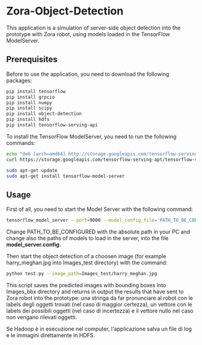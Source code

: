 # Zora-Object-Detection

This application is a simulation of server-side object detection into the prototype with Zora robot, using models loaded in the TensorFlow ModelServer.

## Prerequisites
Before to use the application, you need to download the following packages:
```bash
pip install tensorflow
pip install grpcio
pip install numpy
pip install scipy
pip install object-detection
pip install hdfs
pip install tensorflow-serving-api
```
To install the TensorFlow ModelServer, you need to run the following commands:
```bash
echo "deb [arch=amd64] http://storage.googleapis.com/tensorflow-serving-apt stable tensorflow-model-server tensorflow-model-server-universal" | sudo tee /etc/apt/sources.list.d/tensorflow-serving.list && \
curl https://storage.googleapis.com/tensorflow-serving-apt/tensorflow-serving.release.pub.gpg | sudo apt-key add -

sudo apt-get update
sudo apt-get install tensorflow-model-server
```

## Usage

First of all, you need to start the Model Server with the following command:
```bash
tensorflow_model_server --port=9000 --model_config_file='PATH_TO_BE_CONFIGURED/model_server.config'
```
Change PATH_TO_BE_CONFIGURED with the absolute path in your PC and change also the paths of models to load in the server, into the file **model_server.config**.

Then start the object detection of a choosen image (for example harry_meghan.jpg into Images_test directory) with the command:
```bash
python test.py --image_path=Images_test/harry_meghan.jpg
```
This script saves the predicted images with bounding boxes into Images_bbx directory and returns in output the results that have sent to Zora robot into the prototype: una stringa da far pronunciare al robot con le labels degli oggetti trovati (nel caso di maggior certezza), un vettore con le labels dei possibili oggetti (nel caso di incertezza) e il vettore nullo nel caso non vengano rilevati oggetti.

Se Hadoop è in esecuzione nel computer, l'applicazione salva un file di log e le immagini direttamente in HDFS.
